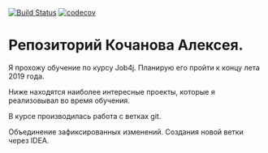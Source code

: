 [![Build Status](https://travis-ci.org/kochanovalexey/job4j.svg?branch=master)](https://travis-ci.org/kochanovalexey/job4j)
[![codecov](https://codecov.io/gh/kochanovalexey/job4j/branch/master/graph/badge.svg)](https://codecov.io/gh/kochanovalexey/job4j)
# Репозиторий Кочанова Алексея.
 
Я прохожу обучение по курсу Job4j. Планирую его пройти к концу лета 2019 года.

Ниже находятся наиболее интересные проекты, которые я реализовывал во время обучения.

В курсе производилась работа с ветках git.

Объединение зафиксированных изменений.
Создания новой ветки через IDEA.